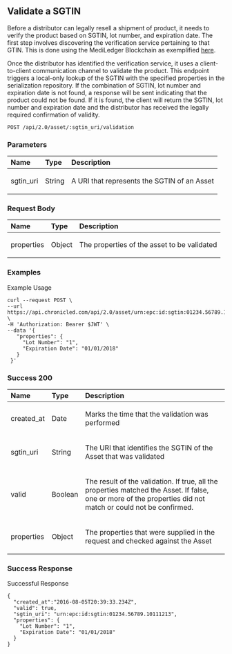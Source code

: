 ## Validate a SGTIN

Before a distributor can legally resell a shipment of product, it needs to verify the product based on SGTIN, lot number, and expiration date. The first step involves discovering the verification service pertaining to that GTIN. This is done using the MediLedger Blockchain as exemplified [here](../smart-contract-examples/3-Gtin-Lookup.md).

Once the distributor has identified the verification service, it uses a client-to-client communication channel to validate the product. This endpoint triggers a local-only lookup of the SGTIN with the specified properties in the serialization repository. If the combination of SGTIN, lot number and expiration date is not found, a response will be sent indicating that the product could not be found. If it is found, the client will return the SGTIN, lot number and expiration date and the distributor has received the legally required confirmation of validity.

	POST /api/2.0/asset/:sgtin_uri/validation


### Parameters

| Name     | Type       | Description                           |
|:---------|:-----------|:--------------------------------------|
| sgtin_uri | String | <p>A URI that represents the SGTIN of an Asset</p>|

### Request Body

| Name     | Type       | Description                           |
|:---------|:-----------|:--------------------------------------|
| properties | Object | <p>The properties of the asset to be validated</p>|

### Examples

Example Usage

```
curl --request POST \
--url https://api.chronicled.com/api/2.0/asset/urn:epc:id:sgtin:01234.56789.10111213/verification \
-H 'Authorization: Bearer $JWT' \
--data '{
   "properties": {
     "Lot Number": "1",
     "Expiration Date": "01/01/2018"
   }
 }'
```

### Success 200

| Name     | Type       | Description                           |
|:---------|:-----------|:--------------------------------------|
| created_at | Date | <p>Marks the time that the validation was performed</p>|
| sgtin_uri | String | <p>The URI that identifies the SGTIN of the Asset that was validated</p>|
| valid | Boolean | <p>The result of the validation. If true, all the properties matched the Asset. If false, one or more of the properties did not match or could not be confirmed.</p>|
| properties | Object | <p>The properties that were supplied in the request and checked against the Asset</p>|


### Success Response

Successful Response

```
{
  "created_at":"2016-08-05T20:39:33.234Z",
  "valid": true,
  "sgtin_uri": "urn:epc:id:sgtin:01234.56789.10111213",
  "properties": {
    "Lot Number": "1",
    "Expiration Date": "01/01/2018"
  }
}
```
